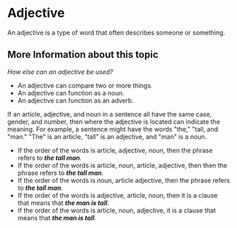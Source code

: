 # Adjective

An adjective is a type of word that often describes someone or something. 

## More Information about this topic

*How else can an adjective be used?*

* An adjective can compare two or more things. 
* An adjective can function as a noun. 
* An adjective can function as an adverb.

If an article, adjective, and noun in a sentence all have the same case, gender, and number, then where the adjective is located can indicate the meaning. For example, a sentence might have the words "the," "tall, and "man." "The" is an article, "tall" is an adjective, and "man" is a noun. 

* If the order of the words is article, adjective, noun, then the phrase refers to **_the tall man_**. 
* If the order of the words is article, noun, article, adjective, then  then the phrase refers to **_the tall man_**. 
* If the order of the words is noun, article adjective, then the phrase refers to **_the tall man_**. 
* If the order of the words is adjective, article, noun, then it is a clause that means that **_the man is tall_**.
* If the order of the words is article, noun, adjective, it is a clause that means that **_the man is tall_**.




